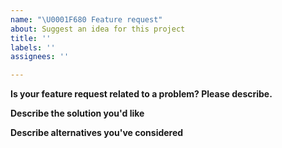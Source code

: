 ```yaml
---
name: "\U0001F680 Feature request"
about: Suggest an idea for this project
title: ''
labels: ''
assignees: ''

---
```


<!--
Thank you for suggesting an idea to make this project better.

Please fill in as much of the template below as you're able.
-->

**Is your feature request related to a problem? Please describe.**
<!-- Please describe the problem you are trying to solve. -->

**Describe the solution you'd like**
<!-- Please describe the desired behavior. -->

**Describe alternatives you've considered**
<!-- Please describe alternative solutions or features you have considered. -->

